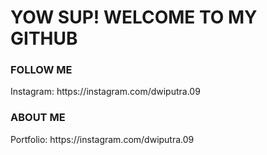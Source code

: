 <h1>YOW SUP! WELCOME TO MY GITHUB</h1>

<h3>FOLLOW ME</h3>
<p>Instagram: https://instagram.com/dwiputra.09</p>

<h3>ABOUT ME </h3>
<p>Portfolio: https://instagram.com/dwiputra.09</p>
